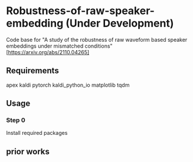 # Robustness-of-raw-speaker-embedding (Under Development)
Code base for "A study of the robustness of raw waveform based speaker embeddings under mismatched conditions" [https://arxiv.org/abs/2110.04265]


## Requirements
apex
kaldi
pytorch
kaldi_python_io
matplotlib
tqdm

## Usage

### Step 0
Install required packages

## prior works